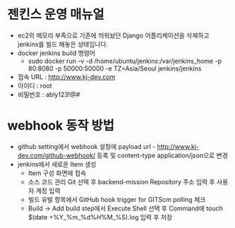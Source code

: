 # 젠킨스 운영 매뉴얼

 * ec2의 메모리 부족으로 기존에 띄워놨던 Django 어플리케이션을 삭제하고 jenkins를 빌드 해놓은 상태입니다.
 * docker jenkins build 명령어
    - sudo docker run  -v -d /home/ubuntu/jenkins:/var/jenkins_home -p 80:8080 -p 50000:50000 -e TZ=Asia/Seoul jenkins/jenkins
 * 접속 URL : http://www.kj-dev.com
 * 아이디 : root
 * 비밀번호 : ably123!@#

# webhook 동작 방법
 * github setting에서 webhook 설정에 payload url - http://www.kj-dev.com/github-webhook/ 등록 및 content-type application/json으로 변경
 * jenkins에서 새로운 Item 생성
   - Item 구성 화면에 접속
   - 소스 코드 관리 Git 선택 후 backend-mission Repository 주소 입력 후 사용자 계정 입력
   - 빌드 유발 항목에서  GitHub hook trigger for GITScm polling 체크
   - Build -> Add build step에서 Execute Shell 선택 후 Command에 touch  $(date +%Y_%m_%d%_H_%M_%S).log 입력 후 저장

